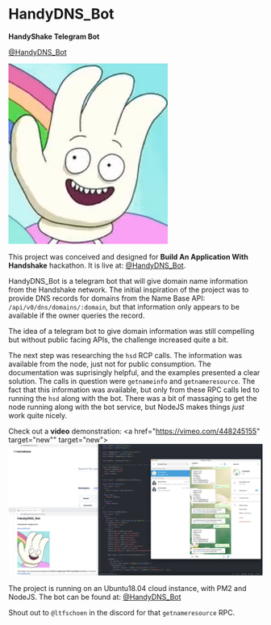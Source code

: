 # HandyDNS_Bot
**HandyShake Telegram Bot**

<a href="https://telegram.me/HandyDNS_Bot" target="new">@HandyDNS_Bot</a>

![Handy](images/Handy.png)

This project was conceived and designed for **Build An Application With Handshake** hackathon. It is live at: <a href="https://telegram.me/HandyDNS_Bot" target="new">@HandyDNS_Bot</a>.

HandyDNS_Bot is a telegram bot that will give domain name information from the Handshake network. The initial inspiration of the project was to provide DNS records for domains from the Name Base API:
`/api/v0/dns/domains/:domain`, but that information only appears to be available if the owner queries the record.

The idea of a telegram bot to give domain information was still compelling but without public facing APIs, the challenge increased quite a bit. 

The next step was researching the `hsd` RCP calls.  The information was available from the node, just not for public consumption. The documentation was suprisingly helpful, and the examples presented a clear solution. The calls in question were `getnameinfo` and `getnameresource`. The fact that this information was available, but only from these RPC calls led to running the `hsd` along with the bot. There was a bit of massaging to get the node running along with the bot service, but NodeJS makes things *just* work quite nicely.

Check out a **video** demonstration:
<a href="https://vimeo.com/448245155" target="new"" target="new">![Handy Demo](images/video-image2.png)</a>


The project is running on an Ubuntu18.04 cloud instance, with PM2 and NodeJS.
The bot can be found at: <a href="https://telegram.me/HandyDNS_Bot" target="new">@HandyDNS_Bot</a>

Shout out to `@ltfschoen` in the discord for that `getnameresource` RPC.
